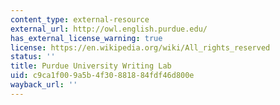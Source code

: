 ```yaml
---
content_type: external-resource
external_url: http://owl.english.purdue.edu/
has_external_license_warning: true
license: https://en.wikipedia.org/wiki/All_rights_reserved
status: ''
title: Purdue University Writing Lab
uid: c9ca1f00-9a5b-4f30-8818-84fdf46d800e
wayback_url: ''
---
```

